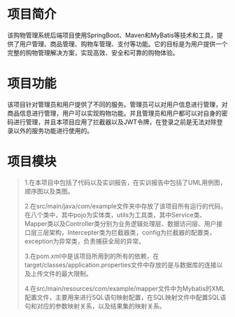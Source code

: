 # 项目简介

该购物管理系统后端项目使用SpringBoot、Maven和MyBatis等技术和工具，提供了用户管理、商品管理、购物车管理、支付等功能。它的目标是为用户提供一个完整的购物管理解决方案，实现高效、安全和可靠的购物体验。

# 项目功能

该项目针对管理员和用户提供了不同的服务。管理员可以对用户信息进行管理，对商品信息进行管理，用户可以实现购物功能。并且管理员和用户都可以对自身的密码进行管理，并且本项目应用了拦截器以及JWT令牌，在登录之前是无法对除登录以外的服务功能进行使用的。

# 项目模块

>  1.在本项目中包括了代码以及实训报告，在实训报告中包括了UML用例图，顺序图以及类图。
> 
>  2.在src/main/java/com/example文件夹中存放了该项目所有运行的代码，在八个类中，其中pojo为实体类，utils为工具类，其中Service类、Mapper类以及Controller类分别为业务逻辑处理层、数据访问层、用户接口层三层架构，Intercepter类为拦截器类，config为拦截器的配置类，exception为异常类，负责捕获全局的异常。
> 
>  3.在pom.xml中是该项目所用到的所有的依赖，在target/classes/application.properties文件中存放的是与数据库的连接以及上传文件的最大限制。
> 
>  4.在src/main/resources/com/example/mapper文件中为Mybatis的XML配置文件，主要用来进行SQL语句映射配置，在SQL映射文件中配置SQL语句和对应的参数映射关系，以及结果集的映射关系。

